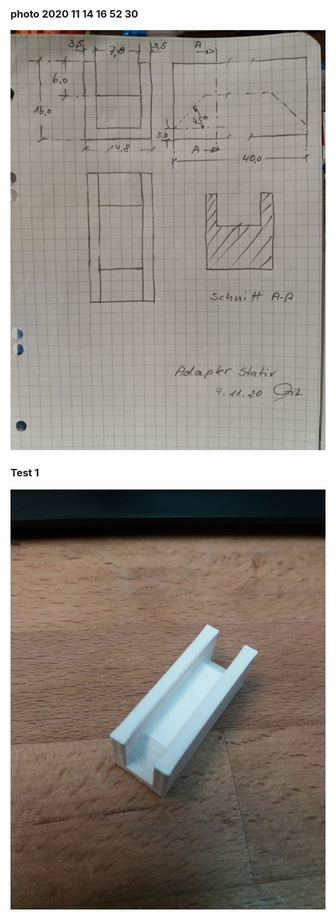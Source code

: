 ### photo 2020 11 14 16 52 30
![photo 2020 11 14 16 52 30](img/photo_2020-11-14_16-52-30.jpg)

### Test 1
![Test 1](img/Test-1.jpg)

